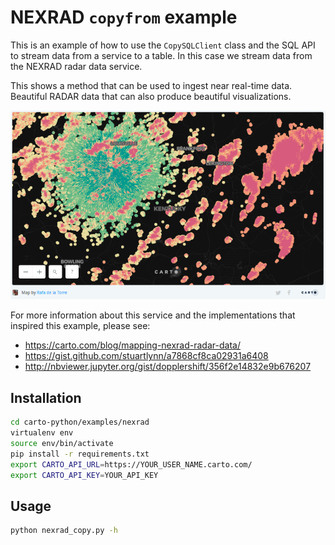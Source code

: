 # NEXRAD `copyfrom` example

This is an example of how to use the `CopySQLClient` class and the SQL
API to stream data from a service to a table. In this case we stream
data from the NEXRAD radar data service.

This shows a method that can be used to ingest near real-time
data. Beautiful RADAR data that can also produce beautiful
visualizations.

![NEXRAD example](./nexrad_example.png)

For more information about this service and the implementations that
inspired this example, please see:

- https://carto.com/blog/mapping-nexrad-radar-data/
- https://gist.github.com/stuartlynn/a7868cf8ca02931a6408
- http://nbviewer.jupyter.org/gist/dopplershift/356f2e14832e9b676207


## Installation

```sh
cd carto-python/examples/nexrad
virtualenv env
source env/bin/activate
pip install -r requirements.txt
export CARTO_API_URL=https://YOUR_USER_NAME.carto.com/
export CARTO_API_KEY=YOUR_API_KEY
```

## Usage

```sh
python nexrad_copy.py -h
```
